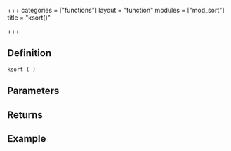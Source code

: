 +++
categories = ["functions"]
layout = "function"
modules = ["mod_sort"]
title = "ksort()"

+++

## Definition

    ksort ( )

## Parameters

## Returns

## Example
